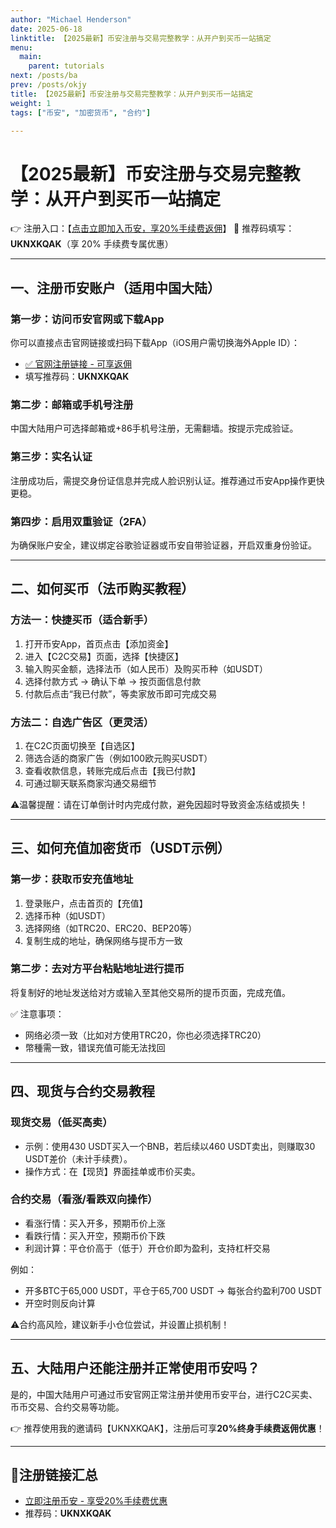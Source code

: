 ```yaml
---
author: "Michael Henderson"
date: 2025-06-18
linktitle: 【2025最新】币安注册与交易完整教学：从开户到买币一站搞定
menu:
  main:
    parent: tutorials
next: /posts/ba
prev: /posts/okjy
title: 【2025最新】币安注册与交易完整教学：从开户到买币一站搞定
weight: 1
tags: ["币安", "加密货币", "合约"]

---
```


# 【2025最新】币安注册与交易完整教学：从开户到买币一站搞定

👉 注册入口：【[点击立即加入币安，享20%手续费返佣](https://www.binance.com/join?ref=UKNXKQAK)】
🔑 推荐码填写：**UKNXKQAK**（享 20% 手续费专属优惠）

---

## 一、注册币安账户（适用中国大陆）

### 第一步：访问币安官网或下载App

你可以直接点击官网链接或扫码下载App（iOS用户需切换海外Apple ID）：

* [✅ 官网注册链接 - 可享返佣](https://www.binance.com/join?ref=UKNXKQAK)
* 填写推荐码：**UKNXKQAK**

### 第二步：邮箱或手机号注册

中国大陆用户可选择邮箱或+86手机号注册，无需翻墙。按提示完成验证。

### 第三步：实名认证

注册成功后，需提交身份证信息并完成人脸识别认证。推荐通过币安App操作更快更稳。

### 第四步：启用双重验证（2FA）

为确保账户安全，建议绑定谷歌验证器或币安自带验证器，开启双重身份验证。

---

## 二、如何买币（法币购买教程）

### 方法一：快捷买币（适合新手）

1. 打开币安App，首页点击【添加资金】
2. 进入【C2C交易】页面，选择【快捷区】
3. 输入购买金额，选择法币（如人民币）及购买币种（如USDT）
4. 选择付款方式 → 确认下单 → 按页面信息付款
5. 付款后点击“我已付款”，等卖家放币即可完成交易

### 方法二：自选广告区（更灵活）

1. 在C2C页面切换至【自选区】
2. 筛选合适的商家广告（例如100欧元购买USDT）
3. 查看收款信息，转账完成后点击【我已付款】
4. 可通过聊天联系商家沟通交易细节

⚠️温馨提醒：请在订单倒计时内完成付款，避免因超时导致资金冻结或损失！

---

## 三、如何充值加密货币（USDT示例）

### 第一步：获取币安充值地址

1. 登录账户，点击首页的【充值】
2. 选择币种（如USDT）
3. 选择网络（如TRC20、ERC20、BEP20等）
4. 复制生成的地址，确保网络与提币方一致

### 第二步：去对方平台粘贴地址进行提币

将复制好的地址发送给对方或输入至其他交易所的提币页面，完成充值。

✅ 注意事项：

* 网络必须一致（比如对方使用TRC20，你也必须选择TRC20）
* 幣種需一致，错误充值可能无法找回

---

## 四、现货与合约交易教程

### 现货交易（低买高卖）

* 示例：使用430 USDT买入一个BNB，若后续以460 USDT卖出，则赚取30 USDT差价（未计手续费）。
* 操作方式：在【现货】界面挂单或市价买卖。

### 合约交易（看涨/看跌双向操作）

* 看涨行情：买入开多，预期币价上涨
* 看跌行情：买入开空，预期币价下跌
* 利润计算：平仓价高于（低于）开仓价即为盈利，支持杠杆交易

例如：

* 开多BTC于65,000 USDT，平仓于65,700 USDT → 每张合约盈利700 USDT
* 开空时则反向计算

⚠️合约高风险，建议新手小仓位尝试，并设置止损机制！

---

## 五、大陆用户还能注册并正常使用币安吗？

是的，中国大陆用户可通过币安官网正常注册并使用币安平台，进行C2C买卖、币币交易、合约交易等功能。

👉 推荐使用我的邀请码【UKNXKQAK】，注册后可享**20%终身手续费返佣优惠**！

---

## 🔗注册链接汇总

* [立即注册币安 - 享受20%手续费优惠](https://www.binance.com/join?ref=UKNXKQAK)
* 推荐码：**UKNXKQAK**

